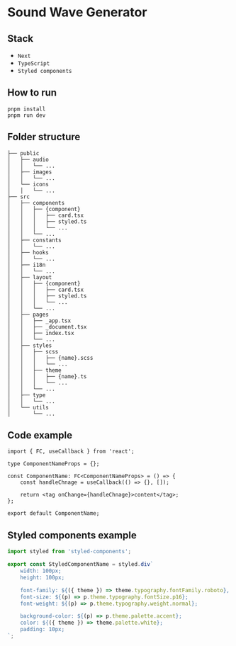 # Sound Wave Generator

## Stack

-   `Next`
-   `TypeScript`
-   `Styled components`

## How to run

    pnpm install
    pnpm run dev

## Folder structure

    ├── public
    │   ├── audio
    │   │   └── ...
    │   ├── images
    │   │   └── ...
    │   └── icons
    │   │   └── ...
    ├── src
    │   ├── components
    │   │   ├── {component}
    │   │   │   ├── card.tsx
    │   │   │   ├── styled.ts
    │   │   │   └── ...
    │   │   └── ...
    │   ├── constants
    │   │   └── ...
    │   ├── hooks
    │   │   └── ...
    │   ├── i18n
    │   │   └── ...
    │   ├── layout
    │   │   ├── {component}
    │   │   │   ├── card.tsx
    │   │   │   ├── styled.ts
    │   │   │   └── ...
    │   │   └── ...
    │   ├── pages
    │   │   ├── _app.tsx
    │   │   ├── _document.tsx
    │   │   ├── index.tsx
    │   │   └── ...
    │   ├── styles
    │   │   ├── scss
    │   │   │   ├── {name}.scss
    │   │   │   └── ...
    │   │   ├── theme
    │   │   │   ├── {name}.ts
    │   │   │   └── ...
    │   │   └── ...
    │   ├── type
    │   │   └── ...
    │   └── utils
    │       └── ...

## Code example

```tsx
import { FC, useCallback } from 'react';

type ComponentNameProps = {};

const ComponentName: FC<ComponentNameProps> = () => {
    const handleChnage = useCallback(() => {}, []);

    return <tag onChange={handleChnage}>content</tag>;
};

export default ComponentName;
```

## Styled components example

```ts
import styled from 'styled-components';

export const StyledComponentName = styled.div`
    width: 100px;
    height: 100px;

    font-family: ${({ theme }) => theme.typography.fontFamily.roboto}, sans-serif;
    font-size: ${(p) => p.theme.typography.fontSize.p16};
    font-weight: ${(p) => p.theme.typography.weight.normal};

    background-color: ${(p) => p.theme.palette.accent};
    color: ${({ theme }) => theme.palette.white};
    padding: 10px;
`;
```
